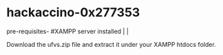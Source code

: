 # hackaccino-0x277353
pre-requisites-
#XAMPP server installed
|
|


Download the ufvs.zip file and extract it under your XAMPP htdocs folder.
